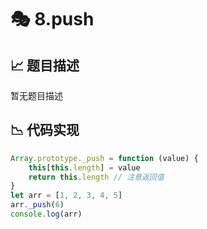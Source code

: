 # 🎭 8.push



## 📈 题目描述
暂无题目描述

## 📉 代码实现
```typescript
Array.prototype._push = function (value) {
    this[this.length] = value
    return this.length // 注意返回值
}
let arr = [1, 2, 3, 4, 5]
arr._push(6)
console.log(arr)

```
